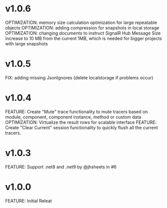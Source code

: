# v1.0.6
OPTIMIZATION: memory size calculation optimization for large repeatable objects
OPTIMIZATION: adding compression for snapshots in local storage
OPTIMIZATION: changing documents to instruct SignalR Hub Message Size increase to 10 MB from the current 1MB, which is needed for bigger projects with large snapshots
# v1.0.5
FIX: adding missing JsonIgnores (delete localstorage if problems occur)
# v1.0.4
FEATURE: Create "Mute" trace functionality to mute tracers based on module, component, component instance, method or custom data
OPTIMIZATION: Virtualize the result rows for scalable interface
FEATURE: Create "Clear Current" session functionality to quickly flush all the current tracers.
# v1.0.3
FEATURE: Support .net8 and .net9 by @jhsheets in #6
# v1.0.0
FEATURE: Initial Releat
